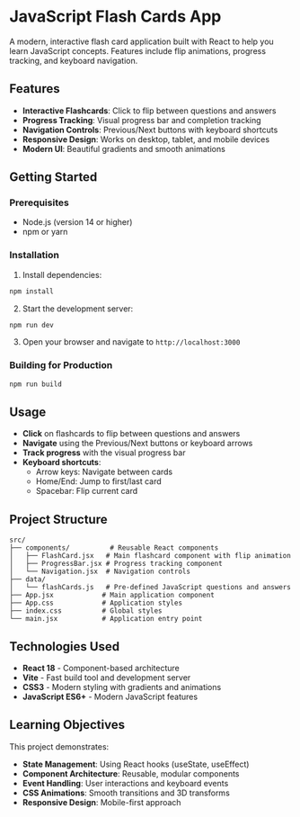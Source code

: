 # JavaScript Flash Cards App

A modern, interactive flash card application built with React to help you learn JavaScript concepts. Features include flip animations, progress tracking, and keyboard navigation.

## Features

- **Interactive Flashcards**: Click to flip between questions and answers
- **Progress Tracking**: Visual progress bar and completion tracking
- **Navigation Controls**: Previous/Next buttons with keyboard shortcuts
- **Responsive Design**: Works on desktop, tablet, and mobile devices
- **Modern UI**: Beautiful gradients and smooth animations

## Getting Started

### Prerequisites
- Node.js (version 14 or higher)
- npm or yarn

### Installation

1. Install dependencies:
```bash
npm install
```

2. Start the development server:
```bash
npm run dev
```

3. Open your browser and navigate to `http://localhost:3000`

### Building for Production

```bash
npm run build
```

## Usage

- **Click** on flashcards to flip between questions and answers
- **Navigate** using the Previous/Next buttons or keyboard arrows
- **Track progress** with the visual progress bar
- **Keyboard shortcuts**:
  - Arrow keys: Navigate between cards
  - Home/End: Jump to first/last card
  - Spacebar: Flip current card

## Project Structure

```
src/
├── components/          # Reusable React components
│   ├── FlashCard.jsx   # Main flashcard component with flip animation
│   ├── ProgressBar.jsx # Progress tracking component
│   └── Navigation.jsx  # Navigation controls
├── data/
│   └── flashCards.js   # Pre-defined JavaScript questions and answers
├── App.jsx            # Main application component
├── App.css            # Application styles
├── index.css          # Global styles
└── main.jsx           # Application entry point
```

## Technologies Used

- **React 18** - Component-based architecture
- **Vite** - Fast build tool and development server
- **CSS3** - Modern styling with gradients and animations
- **JavaScript ES6+** - Modern JavaScript features

## Learning Objectives

This project demonstrates:
- **State Management**: Using React hooks (useState, useEffect)
- **Component Architecture**: Reusable, modular components
- **Event Handling**: User interactions and keyboard events
- **CSS Animations**: Smooth transitions and 3D transforms
- **Responsive Design**: Mobile-first approach
